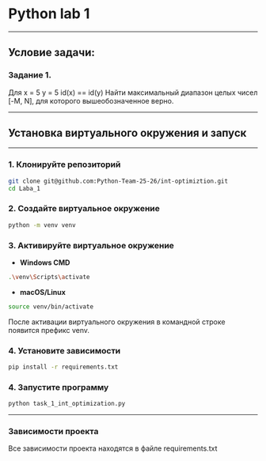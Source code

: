 # Python lab 1
____
## Условие задачи:
### Задание 1. 
Для x = 5 y = 5 id(x) == id(y) Найти максимальный диапазон целых чисел [-M, N], для которого вышеобозначенное верно.
____
## Установка виртуального окружения и запуск
____
### 1. Клонируйте репозиторий
```bash
git clone git@github.com:Python-Team-25-26/int-optimiztion.git
cd Laba_1
```
### 2. Создайте виртуальное окружение
```bash
python -m venv venv
```
### 3. Активируйте виртуальное окружение
- **Windows CMD**
```bash
.\venv\Scripts\activate
```
- **macOS/Linux**
```bash
source venv/bin/activate
```
После активации виртуального окружения в командной строке появится префикс venv.
### 4. Установите зависимости
```bash
pip install -r requirements.txt
```
### 4. Запустите программу
```bash
python task_1_int_optimization.py
```
____
### Зависимости проекта
Все зависимости проекта находятся в файле requirements.txt

